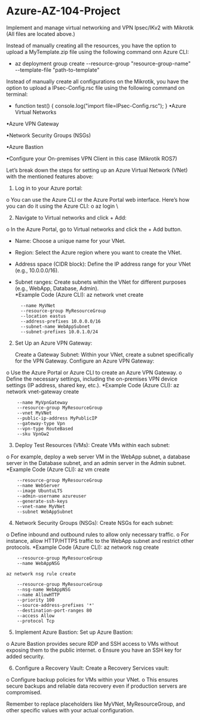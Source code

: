 # Azure-AZ-104-Project
Implement and manage virtual networking and VPN Ipsec/IKv2 with Mikrotik (All files are located above.)

Instead of manually creating all the resources, you have the option to upload a MyTemplate.zip file using the following command onn Azure CLI:

- az deployment group create --resource-group "resource-group-name" --template-file "path-to-template" 

Instead of manually create all configurations on the Mikrotik, you have the option to upload a IPsec-Config.rsc file using the following command on terminal:


- function test() {
    console.log("import file=IPsec-Config.rsc");
}
•Azure Virtual Networks

•Azure VPN Gateway

•Network Security Groups (NSGs)

•Azure Bastion

•Configure your On-premises VPN Client in this case (Mikrotik ROS7)

Let’s break down the steps for setting up an Azure Virtual Network (VNet) with the mentioned features above:

1.	Log in to your Azure portal:

o	You can use the Azure CLI or the Azure Portal web interface. Here’s how you can do it using the Azure CLI:
o	az login \ 

2.	Navigate to Virtual networks and click + Add:

o	In the Azure Portal, go to Virtual networks and click the + Add button.

- Name: Choose a unique name for your VNet.
- Region: Select the Azure region where you want to create the VNet.
- Address space (CIDR block): Define the IP address range for your VNet (e.g., 10.0.0.0/16).
- Subnet ranges: Create subnets within the VNet for different purposes (e.g., WebApp, Database, Admin).  
  	*Example Code (Azure CLI):	az network vnet create

	    --name MyVNet 
	    --resource-group MyResourceGroup 
	    --location eastus 
	    --address-prefixes 10.0.0.0/16 
	    --subnet-name WebAppSubnet 
	    --subnet-prefixes 10.0.1.0/24

2. Set Up an Azure VPN Gateway:

	Create a Gateway Subnet:
	Within your VNet, create a subnet specifically for the VPN Gateway.
	Configure an Azure VPN Gateway:

o	Use the Azure Portal or Azure CLI to create an Azure VPN Gateway.
o	Define the necessary settings, including the on-premises VPN device settings (IP address, shared key, etc.).
	*Example Code (Azure CLI):	az network vnet-gateway create
 
	    --name MyVpnGateway 
	    --resource-group MyResourceGroup 
	    --vnet MyVNet 
	    --public-ip-address MyPublicIP 
	    --gateway-type Vpn 
	    --vpn-type RouteBased 
	    --sku VpnGw2
3. Deploy Test Resources (VMs):
	Create VMs within each subnet:

o	For example, deploy a web server VM in the WebApp subnet, a database server in the Database subnet, and an admin server in the Admin subnet.
	*Example Code (Azure CLI):	az vm create
 
	    --resource-group MyResourceGroup 
	    --name WebServer 
	    --image UbuntuLTS 
	    --admin-username azureuser 
	    --generate-ssh-keys 
	    --vnet-name MyVNet 
	    --subnet WebAppSubnet
     
4. Network Security Groups (NSGs):
	Create NSGs for each subnet:

o	Define inbound and outbound rules to allow only necessary traffic.
o	For instance, allow HTTP/HTTPS traffic to the WebApp subnet and restrict other protocols.
	*Example Code (Azure CLI):	az network nsg create
 
	    --resource-group MyResourceGroup 
	    --name WebAppNSG 
	
	az network nsg rule create
 
	    --resource-group MyResourceGroup 
	    --nsg-name WebAppNSG 
	    --name AllowHTTP 
	    --priority 100 
	    --source-address-prefixes '*' 
	    --destination-port-ranges 80 
	    --access Allow 
	    --protocol Tcp

5. Implement Azure Bastion:
	Set up Azure Bastion:

o	Azure Bastion provides secure RDP and SSH access to VMs without exposing them to the public internet.
o	Ensure you have an SSH key for added security.

6. Configure a Recovery Vault:
	Create a Recovery Services vault:

o	Configure backup policies for VMs within your VNet.
o	This ensures secure backups and reliable data recovery even if production servers are compromised.

Remember to replace placeholders like MyVNet, MyResourceGroup, and other specific values with your actual configuration.
